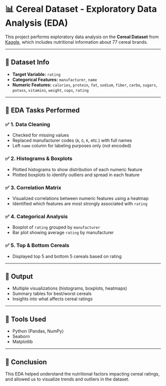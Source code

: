 # 📊 Cereal Dataset - Exploratory Data Analysis (EDA)

This project performs exploratory data analysis on the **Cereal Dataset** from [Kaggle](https://www.kaggle.com/datasets/crawford/80-cereals), which includes nutritional information about 77 cereal brands.

---

## 🔧 Dataset Info

- **Target Variable:** `rating`
- **Categorical Features:** `manufacturer`, `name`
- **Numeric Features:** `calories`, `protein`, `fat`, `sodium`, `fiber`, `carbo`, `sugars`, `potass`, `vitamins`, `weight`, `cups`, `rating`

---

## 📌 EDA Tasks Performed

### ✅ 1. Data Cleaning
- Checked for missing values
- Replaced manufacturer codes (`A`, `G`, `K`, etc.) with full names
- Left `name` column for labeling purposes only (not encoded)

### ✅ 2. Histograms & Boxplots
- Plotted histograms to show distribution of each numeric feature
- Plotted boxplots to identify outliers and spread in each feature

### ✅ 3. Correlation Matrix
- Visualized correlations between numeric features using a heatmap
- Identified which features are most strongly associated with `rating`

### ✅ 4. Categorical Analysis
- Boxplot of `rating` grouped by `manufacturer`
- Bar plot showing average `rating` by manufacturer

### ✅ 5. Top & Bottom Cereals
- Displayed top 5 and bottom 5 cereals based on rating

---

## 📁 Output
- Multiple visualizations (histograms, boxplots, heatmaps)
- Summary tables for best/worst cereals
- Insights into what affects cereal ratings

---

## 🚀 Tools Used
- Python (Pandas, NumPy)
- Seaborn
- Matplotlib

---

## 📌 Conclusion
This EDA helped understand the nutritional factors impacting cereal ratings, and allowed us to visualize trends and outliers in the dataset.

